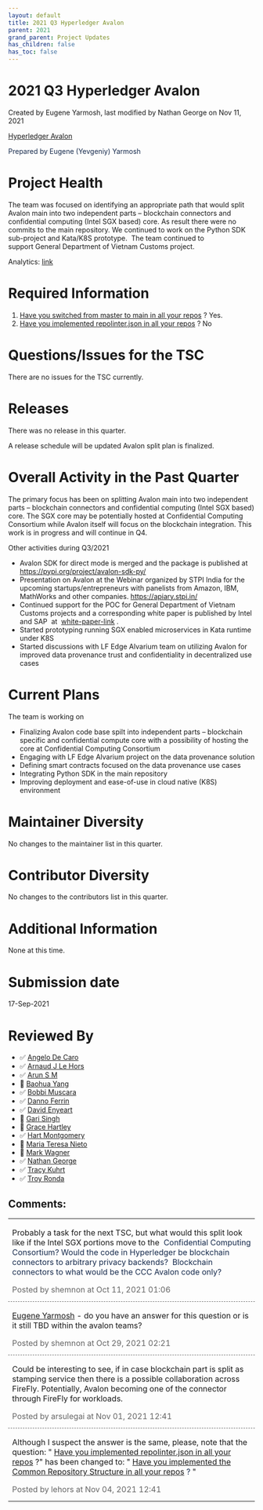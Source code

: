 ```yaml
---
layout: default
title: 2021 Q3 Hyperledger Avalon
parent: 2021
grand_parent: Project Updates
has_children: false
has_toc: false
---
```


# 2021 Q3 Hyperledger Avalon

Created by Eugene Yarmosh, last modified by Nathan George on Nov 11, 2021

<a href="https://wiki.hyperledger.org/display/avalon/Hyperledger+Avalon" rel="nofollow">Hyperledger Avalon</a>

<span style="color: rgb(23,43,77);">Prepared by Eugene (Yevgeniy)
Yarmosh </span>



# Project Health

The team was focused on identifying an appropriate path that would split
Avalon main into two independent parts – blockchain connectors and
confidential computing (Intel SGX based) core. As result there were no
commits to the main repository. We continued to work on the Python SDK
sub-project and Kata/K8S prototype.  The team continued to
support General Department of Vietnam Customs project.

Analytics: <a href="https://insights.lfx.linuxfoundation.org/projects/hyperledger%2Favalon/dashboard;subTab=technical?time=%7B%22from%22:%222021-07-01T07:00:00.000Z%22,%22type%22:%22absolute%22,%22to%22:%222021-09-30T07:00:00.000Z%22%7D" class="external-link" rel="nofollow">link</a>

# Required Information

1.  <a href="https://wiki.hyperledger.org/display/TSC/Projects+have+two+quarters+to+comply+with+common+repo+structure?focusedCommentId=41591637#comment-41591637" rel="nofollow">Have you switched from master to main in all your
repos</a> ? Yes.
2.  <a href="https://wiki.hyperledger.org/display/TSC/Common+Repo+structure" rel="nofollow">Have you implemented repolinter.json in all your
repos</a> ? No

# Questions/Issues for the TSC

There are no issues for the TSC currently.

# Releases

There was no release in this quarter.

A release schedule will be updated Avalon split plan is finalized.

# Overall Activity in the Past Quarter

The primary focus has been on splitting Avalon main into two independent
parts – blockchain connectors and confidential computing (Intel SGX
based) core. The SGX core may be potentially hosted at Confidential
Computing Consortium while Avalon itself will focus on the blockchain
integration. This work is in progress and will continue in Q4.  

Other activities during Q3/2021

-   Avalon SDK for direct mode is merged and the package is published at <a href="https://pypi.org/project/avalon-sdk-py/" class="external-link" rel="nofollow">https://pypi.org/project/avalon-sdk-py/</a>
-   Presentation on Avalon at the Webinar organized by STPI India for
the upcoming startups/entrepreneurs with panelists from Amazon, IBM,
MathWorks and other companies.
<a href="https://apiary.stpi.in/" class="external-link" rel="nofollow">https://apiary.stpi.in/</a>
-   Continued support for the POC for General Department of Vietnam
Customs projects and a corresponding white paper is published by Intel and SAP  at  <a href="https://www.intel.com/content/www/us/en/partner/showcase/sap/protect-confidential-customs-data-brief.html" class="external-link" rel="nofollow">white-paper-link</a> .
-   Started prototyping running SGX enabled microservices in Kata
runtime under K8S
-   Started discussions with LF Edge Alvarium team on utilizing Avalon
for improved data provenance trust and confidentiality in
decentralized use cases

# Current Plans

The team is working on

-   Finalizing Avalon code base spilt into independent parts –
blockchain specific and confidential compute core with a possibility
of hosting the core at Confidential Computing Consortium
-   Engaging with LF Edge Alvarium project on the data provenance
solution
-   Defining smart contracts focused on the data provenance use cases   
-   Integrating Python SDK in the main repository
-   Improving deployment and ease-of-use in cloud native (K8S)
environment

# Maintainer Diversity

No changes to the maintainer list in this quarter.

# Contributor Diversity

No changes to the contributors list in this quarter.

# Additional Information

None at this time.

# Submission date

17-Sep-2021

# Reviewed By

-   ✅ <span class="placeholder-inline-tasks">
<a href="https://wiki.hyperledger.org/display/~angelo.decaro" class="confluence-userlink user-mention" data-username="angelo.decaro" data-linked-resource-id="16327529" data-linked-resource-version="1" data-linked-resource-type="userinfo" data-base-url="https://wiki.hyperledger.org">Angelo De Caro</a></span>
-   ✅ <span class="placeholder-inline-tasks">
<a href="https://wiki.hyperledger.org/display/~lehors" class="confluence-userlink user-mention" data-username="lehors" data-linked-resource-id="2394240" data-linked-resource-version="1" data-linked-resource-type="userinfo" data-base-url="https://wiki.hyperledger.org">Arnaud J Le Hors</a></span>
-   ✅ <span class="placeholder-inline-tasks">
<a href="https://wiki.hyperledger.org/display/~arsulegai" class="confluence-userlink user-mention" data-username="arsulegai" data-linked-resource-id="6427759" data-linked-resource-version="2" data-linked-resource-type="userinfo" data-base-url="https://wiki.hyperledger.org">Arun S M</a> </span>
-   🔲 <span class="placeholder-inline-tasks">
<a href="https://wiki.hyperledger.org/display/~baohua" class="confluence-userlink user-mention" data-username="baohua" data-linked-resource-id="2393082" data-linked-resource-version="2" data-linked-resource-type="userinfo" data-base-url="https://wiki.hyperledger.org">Baohua Yang</a> </span>
-   ✅ <span class="placeholder-inline-tasks">
<a href="https://wiki.hyperledger.org/display/~Bobbijn" class="confluence-userlink user-mention" data-username="Bobbijn" data-linked-resource-id="2393198" data-linked-resource-version="2" data-linked-resource-type="userinfo" data-base-url="https://wiki.hyperledger.org">Bobbi Muscara</a></span>
-   ✅ <span class="placeholder-inline-tasks">
<a href="https://wiki.hyperledger.org/display/~shemnon" class="confluence-userlink user-mention" data-username="shemnon" data-linked-resource-id="20022118" data-linked-resource-version="2" data-linked-resource-type="userinfo" data-base-url="https://wiki.hyperledger.org">Danno Ferrin</a></span>
-   ✅ <span class="placeholder-inline-tasks">
<a href="https://wiki.hyperledger.org/display/~denyeart" class="confluence-userlink user-mention" data-username="denyeart" data-linked-resource-id="2392864" data-linked-resource-version="1" data-linked-resource-type="userinfo" data-base-url="https://wiki.hyperledger.org">David Enyeart</a></span>
-   🔲 <span class="placeholder-inline-tasks">
<a href="https://wiki.hyperledger.org/display/~mastersingh24" class="confluence-userlink user-mention" data-username="mastersingh24" data-linked-resource-id="16321659" data-linked-resource-version="1" data-linked-resource-type="userinfo" data-base-url="https://wiki.hyperledger.org">Gari Singh</a> </span>
-   🔲 <span class="placeholder-inline-tasks">
<a href="https://wiki.hyperledger.org/display/~grace.hartley" class="confluence-userlink user-mention" data-username="grace.hartley" data-linked-resource-id="16324128" data-linked-resource-version="1" data-linked-resource-type="userinfo" data-base-url="https://wiki.hyperledger.org">Grace Hartley</a></span>
-   ✅ <span class="placeholder-inline-tasks">
<a href="https://wiki.hyperledger.org/display/~hartm" class="confluence-userlink user-mention" data-username="hartm" data-linked-resource-id="6422922" data-linked-resource-version="1" data-linked-resource-type="userinfo" data-base-url="https://wiki.hyperledger.org">Hart Montgomery</a></span>
-   🔲 <span class="placeholder-inline-tasks">
<a href="https://wiki.hyperledger.org/display/~mtng" class="confluence-userlink user-mention" data-username="mtng" data-linked-resource-id="24779370" data-linked-resource-version="1" data-linked-resource-type="userinfo" data-base-url="https://wiki.hyperledger.org">Maria Teresa Nieto</a></span>
-   🔲 <span class="placeholder-inline-tasks">
<a href="https://wiki.hyperledger.org/display/~mwagner" class="confluence-userlink user-mention" data-username="mwagner" data-linked-resource-id="5505170" data-linked-resource-version="1" data-linked-resource-type="userinfo" data-base-url="https://wiki.hyperledger.org">Mark Wagner</a> </span>
-   ✅ <span class="placeholder-inline-tasks">
<a href="https://wiki.hyperledger.org/display/~nage" class="confluence-userlink user-mention" data-username="nage" data-linked-resource-id="2393038" data-linked-resource-version="1" data-linked-resource-type="userinfo" data-base-url="https://wiki.hyperledger.org">Nathan George</a></span>
-   ✅ <span class="placeholder-inline-tasks">
<a href="https://wiki.hyperledger.org/display/~tkuhrt" class="confluence-userlink user-mention" data-username="tkuhrt" data-linked-resource-id="1180151" data-linked-resource-version="2" data-linked-resource-type="userinfo" data-base-url="https://wiki.hyperledger.org">Tracy Kuhrt</a> </span>
-   ✅ <span class="placeholder-inline-tasks">
<a href="https://wiki.hyperledger.org/display/~troyronda" class="confluence-userlink user-mention" data-username="troyronda" data-linked-resource-id="9110618" data-linked-resource-version="2" data-linked-resource-type="userinfo" data-base-url="https://wiki.hyperledger.org">Troy Ronda</a> </span>



## Comments:

<table data-border="0" width="100%">
<colgroup>
<col style="width: 100%" />
</colgroup>
<tbody>
<tr class="odd">
<td><span id="comment-58857515"></span>
<p>Probably a task for the next TSC, but what would this split look like
if the Intel SGX portions move to the  <span style="color: rgb(23,43,77);">Confidential Computing Consortium? Would
the code in Hyperledger be blockchain connectors to arbitrary privacy
backends?  Blockchain connectors to what would be the CCC Avalon code
only? </span></p>
<div class="smallfont" data-align="left" style="color: #666666; width: 98%; margin-bottom: 10px;">
 Posted by shemnon at Oct 11, 2021 01:06 </div ></td>
</tr>
<tr class="even">
<td style="border-top: 1px dashed #666666"><span id="comment-58860339"></span>
<p><a href="https://wiki.hyperledger.org/display/~EugeneYYY" class="confluence-userlink user-mention" data-username="EugeneYYY" data-linked-resource-id="13862799" data-linked-resource-version="1" data-linked-resource-type="userinfo" data-base-url="https://wiki.hyperledger.org">Eugene Yarmosh</a> - do you
have an answer for this question or is it still TBD within the avalon
teams?</p>
<div class="smallfont" data-align="left" style="color: #666666; width: 98%; margin-bottom: 10px;">
Posted by shemnon at Oct 29, 2021 02:21 </div ></td>
</tr>
<tr class="odd">
<td style="border-top: 1px dashed #666666"><span id="comment-58860735"></span>
<p>Could be interesting to see, if in case blockchain part is split as
stamping service then there is a possible collaboration across FireFly.
Potentially, Avalon becoming one of the connector through FireFly for
workloads.</p>
<div class="smallfont" data-align="left" style="color: #666666; width: 98%; margin-bottom: 10px;">
Posted by arsulegai at Nov 01, 2021 12:41 </div ></td>
</tr>
<tr class="even">
<td style="border-top: 1px dashed #666666"><span id="comment-62226826"></span>
<p>Although I suspect the answer is the same, please, note that the
question: " <a href="https://wiki.hyperledger.org/display/TSC/Common+Repo+structure" rel="nofollow">Have you implemented repolinter.json in all your
repos</a> ?" has been changed to: " <span class="placeholder-inline-tasks" style="color: rgb(23,43,77);text-decoration: none;"> <span style="color: rgb(68,68,68);"> <a href="https://tsc.hyperledger.org/repository-structure.html" class="external-link" rel="nofollow">Have you implemented the Common
Repository Structure in all your repos</a> </span> </span> <span style="color: rgb(23,43,77);text-decoration: none;">? </span>"</p>
<div class="smallfont" data-align="left" style="color: #666666; width: 98%; margin-bottom: 10px;">
Posted by lehors at Nov
04, 2021 12:41 </div ></td>
</tr>
</tbody>
</table>




